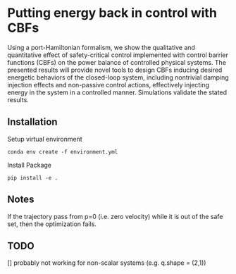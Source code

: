 # Putting energy back in control with CBFs 
Using a port-Hamiltonian formalism, we show the qualitative and quantitative effect of safety-critical control implemented with control barrier functions (CBFs) on the power balance of controlled physical systems. The presented results will provide novel tools to design CBFs inducing desired energetic behaviors of the closed-loop system, including nontrivial damping injection effects and non-passive control actions, effectively injecting energy in the system in a controlled manner. Simulations validate the stated results.

## Installation ##

Setup virtual environment

```
conda env create -f environment.yml
```

Install Package

```
pip install -e .
```


## Notes
If the trajectory pass from p=0 (i.e. zero velocity) while it is out of the safe set, then the optimization fails.


## TODO
[] probably not working for non-scalar systems (e.g. q.shape = (2,1))
 